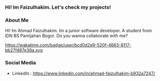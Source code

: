 ### Hi! Im Faizulhakim. Let's check my projects!

### About Me

Hi! Im Ahmad Faizulhakim. Im a junior software developer. A student from IDN BS Pamijahan Bogor. Do you wanna collaborate with me?

https://wakatime.com/badge/user/bcd0d2e9-520f-4663-8117-bb27f487e38a.svg

### Social Media
- LinkedIn : https://www.linkedin.com/in/ahmad-faizulhakim-b932a7247/

